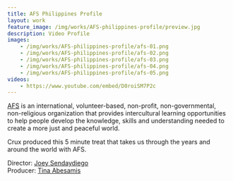 ```yaml
---
title: AFS Philippines Profile
layout: work
feature_image: /img/works/AFS-philippines-profile/preview.jpg
description: Video Profile
images:
    - /img/works/AFS-philippines-profile/afs-01.png
    - /img/works/AFS-philippines-profile/afs-02.png
    - /img/works/AFS-philippines-profile/afs-03.png
    - /img/works/AFS-philippines-profile/afs-04.png
    - /img/works/AFS-philippines-profile/afs-05.png
videos:
    - https://www.youtube.com/embed/D0roiSM7P2c
---
```

[AFS](http://www.afs.ph/) is an international, volunteer-based, non-profit, non-governmental, non-religious organization that provides intercultural learning opportunities to help people develop the knowledge, skills and understanding needed to create a more just and peaceful world.

Crux produced this 5 minute treat that takes us through the years and around the world with AFS. 

Director: [Joey Sendaydiego](https://vimeo.com/japsendaydiego)
<br>Producer: [Tina Abesamis](https://vimeo.com/tinaabesamis)
